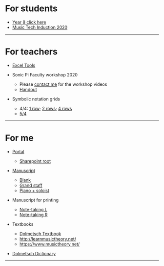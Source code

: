
<!--

# Learning

* [Sonic Pi resources](http://ereed.gitbook.io)
* [View repo](https://github.com/MrReedSWCHS/mrreedswchs.github.io)

-->


# For students

* [Year 8 click here](https://swchsmusic.gitbook.io/y8-music/)
* [Music Tech Induction 2020](induction2020/index.html)



<hr>

# For teachers

* [Excel Tools](/excel)

* Sonic Pi Faculty workshop 2020
	* Please [contact me](mailto:ereed@swchs.net) for the workshop videos
	* [Handout](handout.html)

* Symbolic notation grids
	* 4/4: [1 row](symbolic/symbolic8s.htm); [2 rows](symbolic/symbolic8s_2.htm); [4 rows](symbolic/symbolic8s_4.htm)
	* [5/4](symbolic/symbolic54.htm)


<hr>

# For me


* [Portal](https://portal.office.com)
  * [Sharepoint root](https://swchs365.sharepoint.com/sites/MusicDepartment/Shared%20Documents/Forms/AllItems.aspx)
* [Manuscript](https://www.dolmetsch.com/manuscriptpaper.htm)
	* [Blank](https://www.dolmetsch.com/blankmanuscript6portwiderule.pdf)
	* [Grand staff](https://www.dolmetsch.com/blankmanuscriptpiano4large.pdf)
	* [Piano + soloist](http://www.musicsheaf.com/cgi-bin/mspaper?name=blank3x4&type=pdf)
* Manuscript for printing
	* [Note-taking L](http://www.musicsheaf.com/cgi-bin/mspaper?name=theoryr12&type=pdf)
	* [Note-taking R](http://www.musicsheaf.com/paper/theoryl12/index-big.html)

* Textbooks
	* [Dolmetsch Textbook](https://www.dolmetsch.com/theoryintro.htm)
	* <http://learnmusictheory.net/>
	* <https://www.musictheory.net/>
	
* [Dolmetsch Dictionary](https://www.dolmetsch.com/theoryindex.htm)

<hr>

